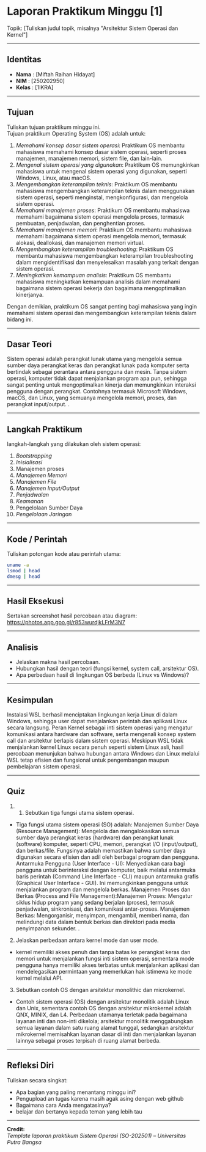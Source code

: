 
# Laporan Praktikum Minggu [1]
Topik: [Tuliskan judul topik, misalnya "Arsitektur Sistem Operasi dan Kernel"]

---

## Identitas
- **Nama**  : [Miftah Raihan Hidayat]  
- **NIM**   : [250202950]  
- **Kelas** : [1IKRA]

---

## Tujuan
Tuliskan tujuan praktikum minggu ini.  
Tujuan praktikum Operating System (OS) adalah untuk:

1. *Memahami konsep dasar sistem operasi*: Praktikum OS membantu mahasiswa memahami konsep dasar sistem operasi, seperti proses manajemen, manajemen memori, sistem file, dan lain-lain.
2. *Mengenal sistem operasi yang digunakan*: Praktikum OS memungkinkan mahasiswa untuk mengenal sistem operasi yang digunakan, seperti Windows, Linux, atau macOS.
3. *Mengembangkan keterampilan teknis*: Praktikum OS membantu mahasiswa mengembangkan keterampilan teknis dalam menggunakan sistem operasi, seperti menginstal, mengkonfigurasi, dan mengelola sistem operasi.
4. *Memahami manajemen proses*: Praktikum OS membantu mahasiswa memahami bagaimana sistem operasi mengelola proses, termasuk pembuatan, penjadwalan, dan penghentian proses.
5. *Memahami manajemen memori*: Praktikum OS membantu mahasiswa memahami bagaimana sistem operasi mengelola memori, termasuk alokasi, deallokasi, dan manajemen memori virtual.
6. *Mengembangkan keterampilan troubleshooting*: Praktikum OS membantu mahasiswa mengembangkan keterampilan troubleshooting dalam mengidentifikasi dan menyelesaikan masalah yang terkait dengan sistem operasi.
7. *Meningkatkan kemampuan analisis*: Praktikum OS membantu mahasiswa meningkatkan kemampuan analisis dalam memahami bagaimana sistem operasi bekerja dan bagaimana mengoptimalkan kinerjanya.

Dengan demikian, praktikum OS sangat penting bagi mahasiswa yang ingin memahami sistem operasi dan mengembangkan keterampilan teknis dalam bidang ini.

---

## Dasar Teori
Sistem operasi adalah perangkat lunak utama yang mengelola semua sumber daya perangkat keras dan perangkat lunak pada komputer serta bertindak sebagai perantara antara pengguna dan mesin. Tanpa sistem operasi, komputer tidak dapat menjalankan program apa pun, sehingga sangat penting untuk mengoptimalkan kinerja dan memungkinkan interaksi pengguna dengan perangkat. Contohnya termasuk Microsoft Windows, macOS, dan Linux, yang semuanya mengelola memori, proses, dan perangkat input/output. 
.

---

## Langkah Praktikum
langkah-langkah yang dilakukan oleh sistem operasi:

1. *Bootstrapping*
2. *Inisialisasi*
3. Manajemen proses
4. *Manajemen Memori*
5. *Manajemen File*
6. *Manajemen Input/Output*
7. *Penjadwalan*
8. *Keamanan*
9. Pengelolaan Sumber Daya
10. *Pengelolaan Jaringan*

---

## Kode / Perintah
Tuliskan potongan kode atau perintah utama:
```bash
uname -a
lsmod | head
dmesg | head
```

---

## Hasil Eksekusi
Sertakan screenshot hasil percobaan atau diagram:
https://photos.app.goo.gl/r853wurdjkLFrM3N7

---

## Analisis
- Jelaskan makna hasil percobaan.  
- Hubungkan hasil dengan teori (fungsi kernel, system call, arsitektur OS).  
- Apa perbedaan hasil di lingkungan OS berbeda (Linux vs Windows)?  

---

## Kesimpulan
Instalasi WSL berhasil menciptakan lingkungan kerja Linux di dalam Windows, sehingga user dapat menjalankan perintah dan aplikasi Linux secara langsung.
Peran Kernel sebagai inti sistem operasi yang mengatur komunikasi antara hardware dan software, serta mengenali konsep system call dan arsitektur berlapis dalam sistem operasi.
Meskipun WSL tidak menjalankan kernel Linux secara penuh seperti sistem Linux asli, hasil percobaan menunjukan bahwa hubungan antara Windows dan Linux melalui WSL tetap efisien dan fungsional untuk pengembangan maupun pembelajaran sistem operasi.

---

## Quiz
1. 1. Sebutkan tiga fungsi utama sistem operasi.
  - Tiga fungsi utama sistem operasi (SO) adalah:
​Manajemen Sumber Daya (Resource Management): Mengelola dan mengalokasikan semua sumber daya perangkat keras (hardware) dan perangkat lunak (software) komputer, seperti CPU, memori, perangkat I/O (input/output), dan berkas/file. Fungsinya adalah memastikan bahwa sumber daya digunakan secara efisien dan adil oleh berbagai program dan pengguna.
​Antarmuka Pengguna (User Interface - UI): Menyediakan cara bagi pengguna untuk berinteraksi dengan komputer, baik melalui antarmuka baris perintah (Command Line Interface - CLI) maupun antarmuka grafis (Graphical User Interface - GUI). Ini memungkinkan pengguna untuk menjalankan program dan mengelola berkas.
​Manajemen Proses dan Berkas (Process and File Management):
​Manajemen Proses: Mengatur siklus hidup program yang sedang berjalan (proses), termasuk penjadwalan, sinkronisasi, dan komunikasi antar-proses.
​Manajemen Berkas: Mengorganisir, menyimpan, mengambil, memberi nama, dan melindungi data dalam bentuk berkas dan direktori pada media penyimpanan sekunder.
.

2. Jelaskan perbedaan antara kernel mode dan user mode.
- kernel memiliki akses penuh dan tanpa batas ke perangkat keras dan memori untuk menjalankan fungsi inti sistem operasi, sementara mode pengguna hanya memiliki akses terbatas untuk menjalankan aplikasi dan mendelegasikan permintaan yang memerlukan hak istimewa ke mode kernel melalui API.
  
3. Sebutkan contoh OS dengan arsitektur monolithic dan microkernel.
 - Contoh sistem operasi (OS) dengan arsitektur monolitik adalah Linux dan Unix, sementara contoh OS dengan arsitektur mikrokernel adalah QNX, MINIX, dan L4. Perbedaan utamanya terletak pada bagaimana layanan inti dan non-inti dikelola; arsitektur monolitik menggabungkan semua layanan dalam satu ruang alamat tunggal, sedangkan arsitektur mikrokernel memisahkan layanan dasar di inti dan menjalankan layanan lainnya sebagai proses terpisah di ruang alamat berbeda. 

---

## Refleksi Diri
Tuliskan secara singkat:
- Apa bagian yang paling menantang minggu ini?
- Pengupload an tugas karena masih agak asing dengan web github
- Bagaimana cara Anda mengatasinya?
- belajar dan bertanya kepada teman yang lebih tau

---

**Credit:**  
_Template laporan praktikum Sistem Operasi (SO-202501) – Universitas Putra Bangsa_
